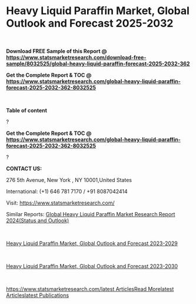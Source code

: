 <h1>Heavy Liquid Paraffin Market, Global Outlook and Forecast 2025-2032</h1><br/><p><strong>Download FREE Sample of this Report @ <a href="https://www.statsmarketresearch.com/download-free-sample/8032525/global-heavy-liquid-paraffin-forecast-2025-2032-362">https://www.statsmarketresearch.com/download-free-sample/8032525/global-heavy-liquid-paraffin-forecast-2025-2032-362</a></strong></p>
 
 
 
 <div><b>Get the Complete Report & TOC @ <a href="https://www.statsmarketresearch.com/global-heavy-liquid-paraffin-forecast-2025-2032-362-8032525">https://www.statsmarketresearch.com/global-heavy-liquid-paraffin-forecast-2025-2032-362-8032525</a></b></div>
 
 
 
 <p><br />
 
 <b>Table of content</b></p>
 
 
 
 <p>? </p>
 
 
 
 <div><b>Get the Complete Report & TOC @ <a href="https://www.statsmarketresearch.com/global-heavy-liquid-paraffin-forecast-2025-2032-362-8032525">https://www.statsmarketresearch.com/global-heavy-liquid-paraffin-forecast-2025-2032-362-8032525</a></b></div>
 
 
 
 <p>? </p>
 
 
 
 <p><b>CONTACT US:</b><br />
 
 276 5th Avenue, New York , NY 10001,United States<br />
 
 International: (+1) 646 781 7170 / +91 8087042414<br />
 
 Visit: <a href="https://www.statsmarketresearch.com/">https://www.statsmarketresearch.com/</a><br />
 
 Similar Reports: <a href="https://www.statsmarketresearch.com/global-heavy-liquid-paraffin-forecast-2025-2032-362-8032525">Global Heavy Liquid Paraffin Market Research Report 2024(Status and Outlook)</a><br />
 
 <br />
 
 <a href="https://www.statsmarketresearch.com/global-heavy-liquid-paraffin-forecast-2025-2032-362-8032525">Heavy Liquid Paraffin Market, Global Outlook and Forecast 2023-2029</a><br />
 
 <br />
 
 <a href="https://www.statsmarketresearch.com/global-heavy-liquid-paraffin-forecast-2025-2032-362-8032525">Heavy Liquid Paraffin Market, Global Outlook and Forecast 2023-2030</a><br />
 
 <br />
 
 <a href="https://gyeongbokgung.com">https://www.statsmarketresearch.com/</a><a href="https://hallyeomaritime.com">latest Articles</a><a href="https://jingwansa.com">Read More</a><a href="https://nguoiviet.jp/">latest Articles</a><a href="https://www.intelmarketresearch.com/">latest Publications</a></p>